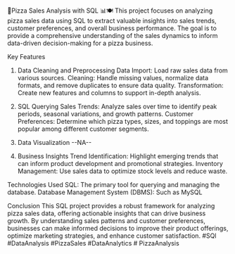 🌟Pizza Sales Analysis with SQL 📊🍽️
This project focuses on analyzing pizza sales data using SQL to extract valuable insights into sales trends, customer preferences, and overall business performance. The goal is to provide a comprehensive understanding of the sales dynamics to inform data-driven decision-making for a pizza business.

Key Features
1. Data Cleaning and Preprocessing
Data Import: Load raw sales data from various sources.
Cleaning: Handle missing values, normalize data formats, and remove duplicates to ensure data quality.
Transformation: Create new features and columns to support in-depth analysis.

2. SQL Querying
Sales Trends: Analyze sales over time to identify peak periods, seasonal variations, and growth patterns.
Customer Preferences: Determine which pizza types, sizes, and toppings are most popular among different customer segments.

3. Data Visualization
--NA--

4. Business Insights
Trend Identification: Highlight emerging trends that can inform product development and promotional strategies.
Inventory Management: Use sales data to optimize stock levels and reduce waste.

Technologies Used
SQL: The primary tool for querying and managing the database.
Database Management System (DBMS): Such as MySQL

Conclusion
This SQL project provides a robust framework for analyzing pizza sales data, offering actionable insights that can drive business growth. By understanding sales patterns and customer preferences, businesses can make informed decisions to improve their product offerings, optimize marketing strategies, and enhance customer satisfaction.
#SQl #DataAnalysis #PizzaSales #DataAnalytics # PizzaAnalysis
